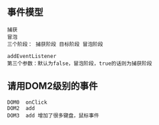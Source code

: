 ##  事件模型
    捕获
    冒泡
    三个阶段： 捕获阶段 目标阶段 冒泡阶段

    addEventListener
    第三个参数：默认为false，冒泡阶段，true的话则为捕获阶段

##  请用DOM2级别的事件
    DOM0  onClick
    DOM2  add
    DOM3  add 增加了很多键盘，鼠标事件